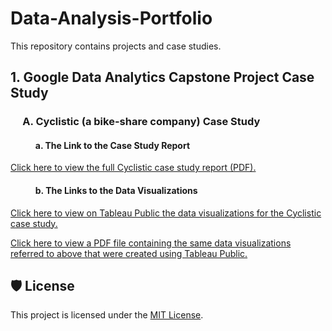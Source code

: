 # Data-Analysis-Portfolio
This repository contains projects and case studies.

## 1. Google Data Analytics Capstone Project Case Study
### &nbsp;&nbsp;&nbsp;&nbsp;&nbsp;A. Cyclistic (a bike-share company) Case Study
#### &nbsp;&nbsp;&nbsp;&nbsp;&nbsp;&nbsp;&nbsp;&nbsp;&nbsp;&nbsp;&nbsp;&nbsp;a. The Link to the Case Study Report
[Click here to view the full Cyclistic case study report (PDF).](Google%20Data%20Analytics/Cyclistic%20%28a%20Bike-share%20company%29%20Case%20Study/Cyclistic%20Case%20Study%20Report.pdf)
#### &nbsp;&nbsp;&nbsp;&nbsp;&nbsp;&nbsp;&nbsp;&nbsp;&nbsp;&nbsp;&nbsp;&nbsp;b. The Links to the Data Visualizations
[Click here to view on Tableau Public the data visualizations for the Cyclistic case study.](https://public.tableau.com/views/CyclisticDataVisualizations_17524091152510/Navigation?:language=en-US&:sid=&:redirect=auth&:display_count=n&:origin=viz_share_link)

[Click here to view a PDF file containing the same data visualizations referred to above that were created using Tableau Public.](Google%20Data%20Analytics/Cyclistic%20%28a%20Bike-share%20company%29%20Case%20Study/Cyclistic%20Data%20Visualizations.pdf)


## 🛡️ License

This project is licensed under the [MIT License](LICENSE).

